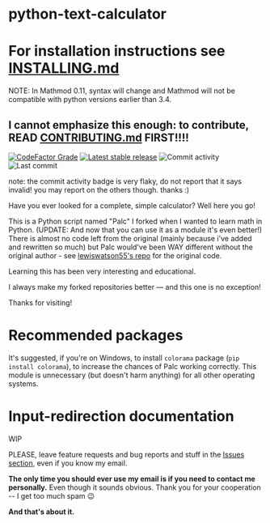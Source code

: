 # python-text-calculator
# For installation instructions see [INSTALLING.md](INSTALLING.md)

NOTE: In Mathmod 0.11, syntax will change and Mathmod will not be compatible with python versions earlier than 3.4.

## I cannot emphasize this enough: to contribute, READ [CONTRIBUTING.md](CONTRIBUTING.md) FIRST!!!!

[![CodeFactor Grade](https://www.codefactor.io/repository/github/thetechrobo/python-text-calculator/badge/master)](https://www.codefactor.io/repository/github/thetechrobo/python-text-calculator/overview/master)
[![Latest stable release](https://img.shields.io/github/v/release/TheTechRobo/python-text-calculator?label=latest%20stable%20release)](https://github.com/thetechrobo/python-text-calculator/releases)
![Commit activity](https://img.shields.io/github/commit-activity/m/thetechrobo/python-text-calculator?label=commit%20activity%20this%20month)
![Last commit](https://img.shields.io/github/last-commit/thetechrobo/python-text-calculator)

note: the commit activity badge is very flaky, do not report that it says invalid! you may report on the others though. thanks :) 

Have you ever looked for a complete, simple calculator? Well here you go!

This is a Python script named "Palc" I forked when I wanted to learn math in Python. (UPDATE: And now that you can use it as a module it's even better!) There is almost no code left from the original (mainly because i've added and rewritten so much) but Palc would've been WAY different without the original author - see [lewiswatson55's repo](https://github.com/lewiswatson55/Python_Text_Calculator/) for the original code.

Learning this has been very interesting and educational. 

I always make my forked repositories better — and this one is no exception!  

Thanks for visiting!

# Recommended packages
It's suggested, if you're on Windows, to install `colorama` package (`pip install colorama`), to increase the chances of Palc working correctly. This module is unnecessary (but doesn't harm anything) for all other operating systems. 

# Input-redirection documentation
WIP

PLEASE, leave feature requests and bug reports and stuff in the [Issues section](https://github.com/thetechrobo/python-text-calculator/issues), even if you know my email.

**The only time you should ever use my email is if you need to contact me personally.** Even though it sounds obvious. Thank you for your cooperation -- I get too much spam :wink:

**And that's about it.**

